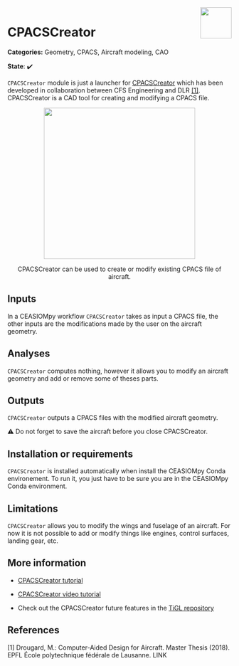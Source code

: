 <img align="right" height="70" src="../../documents/logos/CEASIOMpy_banner_geometry.png">

# CPACSCreator

**Categories:** Geometry, CPACS, Aircraft modeling, CAO

**State**: :heavy_check_mark:

`CPACSCreator` module is just a launcher for [CPACSCreator](https://dlr-sc.github.io/tigl/doc/cpacscreator-0.1/) which has been developed in collaboration between CFS Engineering and DLR [[1]](#Drou18). CPACSCreator is a CAD tool for creating and modifying a CPACS file.

<p align="center">
<img height="340" src="https://dlr-sc.github.io/tigl/doc/cpacscreator-0.1/tuto_scratch_23.png">
</p>
<p align="center">
CPACSCreator can be used to create or modify existing CPACS file of aircraft.
</p>

## Inputs

In a CEASIOMpy workflow `CPACSCreator` takes as input a CPACS file, the other inputs are the modifications made by the user on the aircraft geometry.

## Analyses

`CPACSCreator` computes nothing, however it allows you to modify an aircraft geometry and add or remove some of theses parts.

## Outputs

`CPACSCreator` outputs a CPACS files with the modified aircraft geometry.

:warning: Do not forget to save the aircraft before you close CPACSCreator.

## Installation or requirements

`CPACSCreator` is installed automatically when install the CEASIOMpy Conda environement. To run it, you just have to be sure you are in the CEASIOMpy Conda environment.

## Limitations

`CPACSCreator` allows you to modify the wings and fuselage of an aircraft. For now it is not possible to add or modify things like engines, control surfaces, landing gear, etc.

## More information

* [CPACSCreator tutorial](https://dlr-sc.github.io/tigl/doc/cpacscreator-0.1/tuto.html#tuto_create_from_scratch)

* [CPACSCreator video tutorial](https://www.youtube.com/watch?v=M5ryc7HT3uA)

* Check out the CPACSCreator future features in the [TiGL repository](https://github.com/DLR-SC/tigl/issues?q=is%3Aopen+is%3Aissue+label%3ACPACS-Creator)

## References

<a id="Drou18">[1]</a> Drougard, M.: Computer-Aided Design for Aircraft. Master Thesis (2018). EPFL École polytechnique fédérale de Lausanne. LINK
